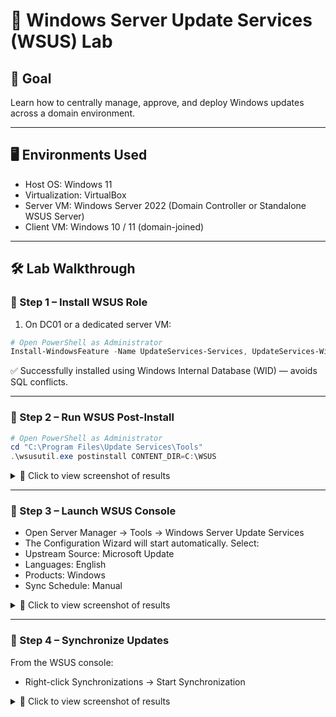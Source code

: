 # 🧩 Windows Server Update Services (WSUS) Lab

## 🎯 Goal
Learn how to centrally manage, approve, and deploy Windows updates across a domain environment.

---

## 🖥️ Environments Used
- Host OS: Windows 11
- Virtualization: VirtualBox
- Server VM: Windows Server 2022 (Domain Controller or Standalone WSUS Server)
- Client VM: Windows 10 / 11 (domain-joined)

---

## 🛠️ Lab Walkthrough

### 🔹 Step 1 – Install WSUS Role

1. On DC01 or a dedicated server VM:

```powershell
# Open PowerShell as Administrator
Install-WindowsFeature -Name UpdateServices-Services, UpdateServices-WidDB -IncludeManagementTools
```
✅ Successfully installed using Windows Internal Database (WID) — avoids SQL conflicts.

---

### 🔹 Step 2 – Run WSUS Post-Install


```powershell
# Open PowerShell as Administrator
cd "C:\Program Files\Update Services\Tools"
.\wsusutil.exe postinstall CONTENT_DIR=C:\WSUS
```

<details> <summary>📸 Click to view screenshot of results</summary>
<p align="center">
  ✅ <strong> WSUS Post-Installation Completed Successfully </strong>✅  
<p align="center">
<img src="https://i.imgur.com/HUcR3QC.png" width="60%">
</p>
</details>

---

### 🔹 Step 3 – Launch WSUS Console

- Open Server Manager → Tools → Windows Server Update Services
- The Configuration Wizard will start automatically.
  Select:
- Upstream Source: Microsoft Update
- Languages: English
- Products: Windows 
- Sync Schedule: Manual


<details> <summary>📸 Click to view screenshot of results</summary>
<p align="center">
  ✅ <strong>WSUS Configuration Wizard Summary Screen </strong>✅  
<p align="center">
<img src="https://i.imgur.com/HSmTxUN.png" width="60%">
</p>
</details>

---

### 🔹 Step 4 – Synchronize Updates

From the WSUS console:
- Right-click Synchronizations → Start Synchronization

<details> <summary>📸 Click to view screenshot of results</summary>
<p align="center">
  ✅ <strong>Sync Progress Showing “Successfully Completed</strong>✅  
<p align="center">
<img src="https://i.imgur.com/HSmTxUN.png" width="60%">
</p>
</details>
